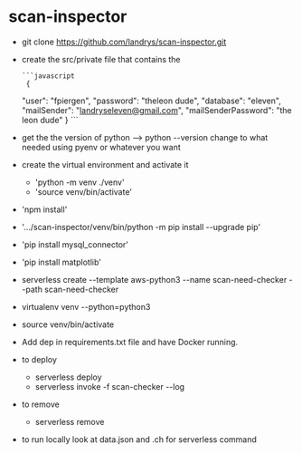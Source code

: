 # scan-inspector

- git clone https://github.com/landrys/scan-inspector.git
- create the src/private file that contains the

      ```javascript
       {
  	"user": "fpiergen",
  	"password": "theleon dude",
  	"database": "eleven", 
  	"mailSender": "landryseleven@gmail.com",
  	"mailSenderPassword": "the leon dude" 
       }
       ```
       	
- get the the version of python --> python --version change to what needed using pyenv or whatever you want
- create the virtual environment and activate it
	- 'python -m venv ./venv'
	- 'source venv/bin/activate'
- 'npm install'
- '.../scan-inspector/venv/bin/python -m pip install --upgrade pip'
- 'pip install mysql_connector'
- 'pip install matplotlib'



- serverless create --template aws-python3  --name scan-need-checker  --path scan-need-checker
- virtualenv venv --python=python3
- source venv/bin/activate
- Add dep in requirements.txt file and have Docker running.

- to deploy
  - serverless deploy
  - serverless invoke -f scan-checker --log
- to remove
  - serverless remove
- to run locally look at data.json and .ch for serverless command

